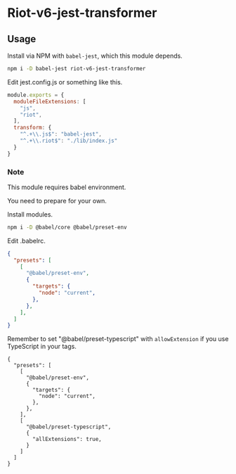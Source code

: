 # Riot-v6-jest-transformer

## Usage

Install via NPM with `babel-jest`, which this module depends.

```sh
npm i -D babel-jest riot-v6-jest-transformer
```

Edit jest.config.js or something like this.

```javascript
module.exports = {
  moduleFileExtensions: [
    "js",
    "riot",
  ],
  transform: {
    "^.+\\.js$": "babel-jest",
    "^.+\\.riot$": "./lib/index.js"
  }
}
```

### Note

This module requires babel environment.

You need to prepare for your own.

Install modules.

```sh
npm i -D @babel/core @babel/preset-env
```

Edit .babelrc.

```json
{
  "presets": [
    [
      "@babel/preset-env",
      {
        "targets": {
          "node": "current",
        },
      },
    ],
  ]
}
```

Remember to set "@babel/preset-typescript" with `allowExtension` if you use TypeScript in your tags.

```json:.babelrc
{
  "presets": [
    [
      "@babel/preset-env",
      {
        "targets": {
          "node": "current",
        },
      },
    ],
    [
      "@babel/preset-typescript",
      {
        "allExtensions": true,
      }
    ]
  ]
}
```
